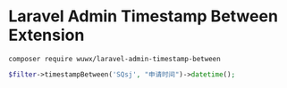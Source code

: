Laravel Admin Timestamp Between Extension
======
```
composer require wuwx/laravel-admin-timestamp-between
```

```php
$filter->timestampBetween('SQsj', "申请时间")->datetime();
```

